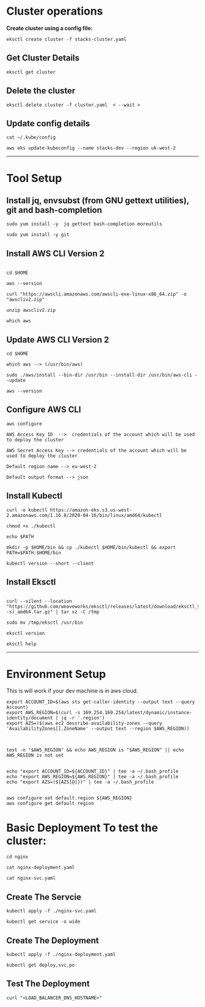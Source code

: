 # Cluster operations

**Create cluster using a config file:**

```
eksctl create cluster -f stacks-cluster.yaml

```
## Get Cluster Details

```
eksctl get cluster

```
## Delete the cluster

```
eksctl delete cluster -f cluster.yaml  < --wait >

```

## Update config details

```
cat ~/.kube/config

aws eks update-kubeconfig --name stacks-dev --region uk-west-2

```

---

# Tool Setup

## Install jq, envsubst (from GNU gettext utilities), git  and bash-completion

```
sudo yum install -y  jq gettext bash-completion moreutils

sudo yum install -y git

```
## Install AWS CLI Version 2

```

cd $HOME

aws --version

curl "https://awscli.amazonaws.com/awscli-exe-linux-x86_64.zip" -o "awscliv2.zip"

unzip awscliv2.zip

which aws

```

## Update AWS CLI Version 2

```
cd $HOME

which aws --> (/usr/bin/aws)

sudo ./aws/install --bin-dir /usr/bin --install-dir /usr/bin/aws-cli --update

aws --version

```

## Configure AWS CLI 

```
aws configure

AWS Access Key ID  -->  credentials of the account which will be used to deploy the cluster

AWS Secret Access Key --> credentials of the account which will be used to deploy the cluster

Default region name --> eu-west-2

Default output format --> json

```


## Install Kubectl
```
curl -o kubectl https://amazon-eks.s3.us-west-2.amazonaws.com/1.16.8/2020-04-16/bin/linux/amd64/kubectl

chmod +x ./kubectl

echo $PATH

mkdir -p $HOME/bin && cp ./kubectl $HOME/bin/kubectl && export PATH=$PATH:$HOME/bin

kubectl version --short --client

```

## Install Eksctl

```

curl --silent --location "https://github.com/weaveworks/eksctl/releases/latest/download/eksctl_$(uname -s)_amd64.tar.gz" | tar xz -C /tmp

sudo mv /tmp/eksctl /usr/bin

eksctl version

eksctl help

```

---

# Environment  Setup

This is will work if your dev machine is in aws cloud.


```
export ACCOUNT_ID=$(aws sts get-caller-identity --output text --query Account)
export AWS_REGION=$(curl -s 169.254.169.254/latest/dynamic/instance-identity/document | jq -r '.region')
export AZS=($(aws ec2 describe-availability-zones --query 'AvailabilityZones[].ZoneName' --output text --region $AWS_REGION))



test -n "$AWS_REGION" && echo AWS_REGION is "$AWS_REGION" || echo AWS_REGION is not set


echo "export ACCOUNT_ID=${ACCOUNT_ID}" | tee -a ~/.bash_profile
echo "export AWS_REGION=${AWS_REGION}" | tee -a ~/.bash_profile
echo "export AZS=(${AZS[@]})" | tee -a ~/.bash_profile


aws configure set default.region ${AWS_REGION}
aws configure get default.region

```


# Basic Deployment To test the cluster:

```
cd nginx

cat nginx-deployment.yaml 

cat nginx-svc.yaml

```

## Create The Servcie

```
kubectl apply -f ./nginx-svc.yaml

kubectl get service -o wide
```

## Create The Deployment

```
kubectl apply -f ./nginx-deployment.yaml

kubectl get deploy,svc,po

```

## Test The Deployment

```
curl "<LOAD_BALANCER_DNS_HOSTNAME>"

```